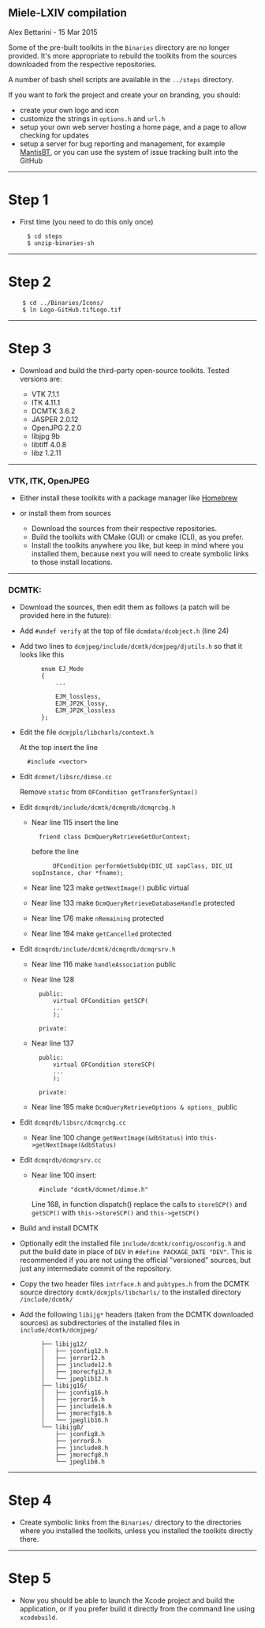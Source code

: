 ## Miele-LXIV compilation

Alex Bettarini - 15 Mar 2015

Some of the pre-built toolkits in the `Binaries` directory are no longer provided. It's more appropriate to rebuild the toolkits from the sources downloaded from the respective repositories.

A number of bash shell scripts are available in the `../steps` directory.

If you want to fork the project and create your on branding, you should:

- create your own logo and icon
- customize the strings in `options.h` and `url.h`
- setup your own web server hosting a home page, and a page to allow checking for updates
- setup a server for bug reporting and management, for example [MantisBT](https://www.mantisbt.org), or you can use the system of issue tracking built into the GitHub

---
# Step 1
- First time (you need to do this only once)

		$ cd steps
		$ unzip-binaries-sh

---
# Step 2
		$ cd ../Binaries/Icons/
		$ ln Logo-GitHub.tifLogo.tif

---
# Step 3

- Download and build the third-party open-source toolkits. Tested versions are:

	- VTK 7.1.1
	- ITK 4.11.1
	- DCMTK 3.6.2
	- JASPER 2.0.12
	- OpenJPG 2.2.0
	- libjpg 9b
	- libtiff 4.0.8
	- libz 1.2.11

---
### VTK, ITK, OpenJPEG

- Either install these toolkits with a package manager like [Homebrew](https://brew.sh)
- or install them from sources

	- Download the sources from their respective repositories.
	- Build the toolkits with CMake (GUI) or cmake (CLI), as you prefer.
	- Install the toolkits anywhere you like, but keep in mind where you installed them, because next you will need to create symbolic links to those install locations.

---
### **DCMTK**:

- Download the sources, then edit them as follows (a patch will be provided here in the future):

- Add `#undef verify` at the top of file `dcmdata/dcobject.h` (line 24)

- Add two lines to `dcmjpeg/include/dcmtk/dcmjpeg/djutils.h` so that it looks like this

			enum EJ_Mode
			{
				...

				EJM_lossless,
			 	EJM_JP2K_lossy,
				EJM_JP2K_lossless
			};

- Edit the file `dcmjpls/libcharls/context.h`

	At the top insert the line
	
		#include <vector>

- Edit `dcmnet/libsrc/dimse.cc`
 
	Remove `static` from `OFCondition getTransferSyntax()`

- Edit `dcmqrdb/include/dcmtk/dcmqrdb/dcmqrcbg.h`
   	
   	- Near line 115 insert the line

	   	    friend class DcmQueryRetrieveGetOurContext;
	   	    
		before the line

    			OFCondition performGetSubOp(DIC_UI sopClass, DIC_UI sopInstance, char *fname);

   	- Near line 123 make `getNextImage()` public virtual
   	- Near line 133 make `DcmQueryRetrieveDatabaseHandle` protected
   	- Near line 176 make `nRemaining` protected
   	- Near line 194 make `getCancelled` protected

- Edit `dcmqrdb/include/dcmtk/dcmqrdb/dcmqrsrv.h`

	- Near line 116 make `handleAssociation` public
	- Near line 128
	
			public:
				virtual OFCondition getSCP(
				...
				);

			private:

	- Near line 137
	
			public:
				virtual OFCondition storeSCP(
				...
				);

			private:

	- Near line 195 make `DcmQueryRetrieveOptions & options_` public

- Edit `dcmqrdb/libsrc/dcmqrcbg.cc`

	- Near line 100 change `getNextImage(&dbStatus)`
	into `this->getNextImage(&dbStatus)`

- Edit `dcmqrdb/dcmqrsrv.cc`

	- Near line 100 insert:
	
			#include "dcmtk/dcmnet/dimse.h"
			
   		Line 168, in function dispatch() replace
   		the calls to `storeSCP()` and `getSCP()`
   		with `this->storeSCP()` and `this->getSCP()`

- Build and install DCMTK

- Optionally edit the installed file `include/dcmtk/config/osconfig.h` and put the build date in place of `DEV` in `#define PACKAGE_DATE "DEV"`. This is recommended if you are not using the official "versioned" sources, but just any intermediate commit of the repository.

- Copy the two header files `intrface.h` and `pubtypes.h` from the DCMTK source directory `dcmtk/dcmjpls/libcharls/` to the installed directory `/include/dcmtk/`
			
- Add the following `libijg*` headers (taken from the DCMTK downloaded sources) as subdirectories of the installed files in `include/dcmtk/dcmjpeg/`
		
			├── libijg12/
			│   ├── jconfig12.h
			│   ├── jerror12.h
			│   ├── jinclude12.h
			│   ├── jmorecfg12.h
			│   └── jpeglib12.h
			├── libijg16/
			│   ├── jconfig16.h
			│   ├── jerror16.h
			│   ├── jinclude16.h
			│   ├── jmorecfg16.h
			│   └── jpeglib16.h
			└── libijg8/
			    ├── jconfig8.h
			    ├── jerror8.h
			    ├── jinclude8.h
			    ├── jmorecfg8.h
			    └── jpeglib8.h
			    
---
# Step 4
- Create symbolic links from the `Binaries/` directory to the directories where you installed the toolkits, unless you installed the toolkits directly there.

---
# Step 5
- Now you should be able to launch the Xcode project and build the application, or if you prefer build it directly from the command line using `xcodebuild`.

